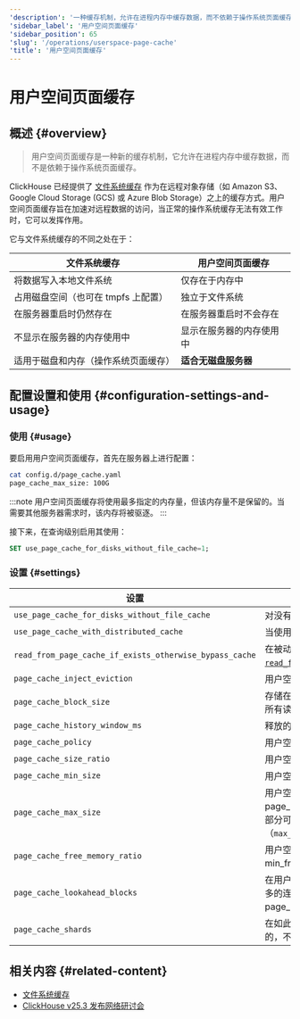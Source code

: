 ```yaml
---
'description': '一种缓存机制，允许在进程内存中缓存数据，而不依赖于操作系统页面缓存。'
'sidebar_label': '用户空间页面缓存'
'sidebar_position': 65
'slug': '/operations/userspace-page-cache'
'title': '用户空间页面缓存'
---
```



# 用户空间页面缓存

## 概述 {#overview}

> 用户空间页面缓存是一种新的缓存机制，它允许在进程内存中缓存数据，而不是依赖于操作系统页面缓存。

ClickHouse 已经提供了 [文件系统缓存](/docs/operations/storing-data) 作为在远程对象存储（如 Amazon S3、Google Cloud Storage (GCS) 或 Azure Blob Storage）之上的缓存方式。用户空间页面缓存旨在加速对远程数据的访问，当正常的操作系统缓存无法有效工作时，它可以发挥作用。

它与文件系统缓存的不同之处在于：

| 文件系统缓存                                            | 用户空间页面缓存                          |
|---------------------------------------------------------|-------------------------------------------|
| 将数据写入本地文件系统                                  | 仅存在于内存中                            |
| 占用磁盘空间（也可在 tmpfs 上配置）                     | 独立于文件系统                            |
| 在服务器重启时仍然存在                                 | 在服务器重启时不会存在                   |
| 不显示在服务器的内存使用中                             | 显示在服务器的内存使用中                 |
| 适用于磁盘和内存（操作系统页面缓存）                     | **适合无磁盘服务器**                       |

## 配置设置和使用 {#configuration-settings-and-usage}

### 使用 {#usage}

要启用用户空间页面缓存，首先在服务器上进行配置：

```bash
cat config.d/page_cache.yaml
page_cache_max_size: 100G
```

:::note
用户空间页面缓存将使用最多指定的内存量，但该内存量不是保留的。当需要其他服务器需求时，该内存将被驱逐。
:::

接下来，在查询级别启用其使用：

```sql
SET use_page_cache_for_disks_without_file_cache=1;
```

### 设置 {#settings}

| 设置                                                      | 描述                                                                                                                                                                                                                                                                                                                 | 默认值       |
|----------------------------------------------------------|------------------------------------------------------------------------------------------------------------------------------------------------------------------------------------------------------------------------------------------------------------------------------------------------------------------------|-------------|
| `use_page_cache_for_disks_without_file_cache`            | 对没有启用文件系统缓存的远程磁盘使用用户空间页面缓存。                                                                                                                                                                                                                                                            | `0`         |
| `use_page_cache_with_distributed_cache`                  | 当使用分布式缓存时，使用用户空间页面缓存。                                                                                                                                                                                                                                                                       | `0`         |
| `read_from_page_cache_if_exists_otherwise_bypass_cache`  | 在被动模式下使用用户空间页面缓存，类似于 [`read_from_filesystem_cache_if_exists_otherwise_bypass_cache`](/docs/operations/settings/settings#read_from_filesystem_cache_if_exists_otherwise_bypass_cache)。                                                                                                      | `0`         |
| `page_cache_inject_eviction`                             | 用户空间页面缓存有时会随机使某些页面失效。用于测试。                                                                                                                                                                                                                                                              | `0`         |
| `page_cache_block_size`                                  | 存储在用户空间页面缓存中的文件块大小，以字节为单位。通过缓存的所有读取都将向上舍入到此大小的倍数。                                                                                                                                                                                                             | `1048576`   |
| `page_cache_history_window_ms`                           | 释放的内存可以被用户空间页面缓存使用之前的延迟。                                                                                                                                                                                                                                                                 | `1000`      |
| `page_cache_policy`                                      | 用户空间页面缓存策略名称。                                                                                                                                                                                                                                                                                          | `SLRU`      |
| `page_cache_size_ratio`                                  | 用户空间页面缓存中受保护队列的大小占缓存总大小的比例。                                                                                                                                                                                                                                                              | `0.5`       |
| `page_cache_min_size`                                    | 用户空间页面缓存的最小大小。                                                                                                                                                                                                                                                                                        | `104857600` |
| `page_cache_max_size`                                    | 用户空间页面缓存的最大大小。设置为 0 以禁用缓存。如果大于 page_cache_min_size，缓存大小将在此范围内持续调整，以使用大部分可用内存，同时保持总内存使用量低于限制（`max_server_memory_usage`\[`_to_ram_ratio`\]）。                   | `0`         |
| `page_cache_free_memory_ratio`                           | 用户空间页面缓存中保持空闲的内存限制的比例。类似于 Linux 的 min_free_kbytes 设置。                                                                                                                                                                                                                              | `0.15`      |
| `page_cache_lookahead_blocks`                            | 在用户空间页面缓存未命中的情况下，从底层存储中一次读取最多如此多的连续块，如果它们也不在缓存中。每个块的大小为 page_cache_block_size 字节。                                                                                                                                                                     | `16`        |
| `page_cache_shards`                                      | 在如此多的分片上划分用户空间页面缓存，以减少互斥锁争用。实验性的，不太可能提高性能。                                                                                                                                                                                                                                        | `4`         |

## 相关内容 {#related-content}
- [文件系统缓存](/docs/operations/storing-data)
- [ClickHouse v25.3 发布网络研讨会](https://www.youtube.com/live/iCKEzp0_Z2Q?feature=shared&t=1320)
